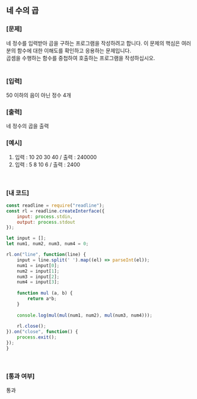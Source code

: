 ## 네 수의 곱

### [문제]

네 정수를 입력받아 곱을 구하는 프로그램을 작성하려고 합니다. 이 문제의 핵심은 여러분의 함수에 대한 이해도를 확인하고 응용하는 문제입니다.  
곱셈을 수행하는 함수를 중첩하여 호출하는 프로그램을 작성하십시오.  
<br/>

### [입력]
50 이하의 음이 아닌 정수 4개 
<br/>

### [출력]
네 정수의 곱을 출력 
<br/>

### [예시]
1) 입력 : 10 20 30 40  /  출력 : 240000
2) 입력 : 5 8 10 6  /  출력 : 2400
<br/>

### [내 코드]
```javascript
const readline = require("readline");
const rl = readline.createInterface({
	input: process.stdin,
	output: process.stdout
});

let input = [];
let num1, num2, num3, num4 = 0;

rl.on("line", function(line) {
	input = line.split(' ').map((el) => parseInt(el));
	num1 = input[0];
	num2 = input[1];
	num3 = input[2];
	num4 = input[3];
	
	function mul (a, b) {
		return a*b;
	}
	
	console.log(mul(mul(num1, num2), mul(num3, num4)));
	
	rl.close();
}).on("close", function() {
	process.exit();
});
}
```
<br/>

### [통과 여부]
통과
